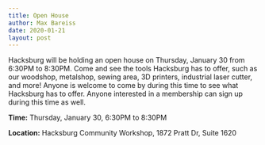 ```yaml
---
title: Open House
author: Max Bareiss
date: 2020-01-21
layout: post
---
```


Hacksburg will be holding an open house on Thursday, January 30 from 6:30PM to 8:30PM. Come and see the tools Hacksburg has to offer, such as our woodshop, metalshop, sewing area, 3D printers, industrial laser cutter, and more! Anyone is welcome to come by during this time to see what Hacksburg has to offer. Anyone interested in a membership can sign up during this time as well.

**Time:** Thursday, January 30, 6:30PM to 8:30PM

**Location:** Hacksburg Community Workshop, 1872 Pratt Dr, Suite 1620
